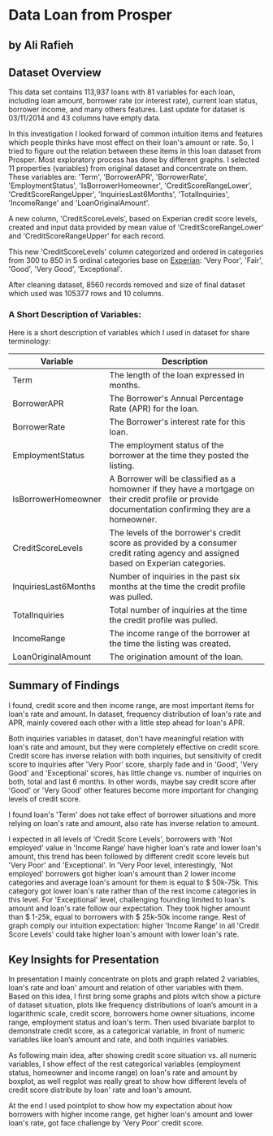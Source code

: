 # Data Loan from Prosper
## by Ali Rafieh


## Dataset Overview

This data set contains 113,937 loans with 81 variables for each loan, including loan amount, borrower rate (or interest rate), current loan status, borrower income, and many others features. Last update for dataset is 03/11/2014 and 43 columns have empty data.

In this investigation I looked forward of common intuition items and features which people thinks have most effect on their loan's amount or rate. So, I tried to figure out the relation between these items in this loan dataset from Prosper. Most exploratory process has done by different graphs. I selected 11 properties (variables) from original dataset and concentrate on them. These variables are: 'Term', 'BorrowerAPR', 'BorrowerRate', 'EmploymentStatus', 'IsBorrowerHomeowner', 'CreditScoreRangeLower', 'CreditScoreRangeUpper', 'InquiriesLast6Months', 'TotalInquiries', 'IncomeRange' and 'LoanOriginalAmount'.

A new column, 'CreditScoreLevels', based on Experian credit score levels, created and input data provided by mean value of 'CreditScoreRangeLower' and 'CreditScoreRangeUpper' for each record.

This new 'CreditScoreLevels' column categorized and ordered in categories from 300 to 850 in 5 ordinal categories base on [Experian](https://www.experian.com/blogs/ask-experian/credit-education/score-basics/what-is-a-good-credit-score/): 'Very Poor',  'Fair', 'Good', 'Very Good', 'Exceptional'.

After cleaning dataset, 8560 records removed and size of final dataset which used was 105377 rows and 10 columns.

### A Short Description of Variables:

Here is a short description of variables which I used in dataset for share terminology:

Variable | Description 
 -------------  | -------------
  Term  | The length of the loan expressed in months. 
  BorrowerAPR  | The Borrower's Annual Percentage Rate (APR) for the loan. 
  BorrowerRate  | The Borrower's interest rate for this loan. 
  EmploymentStatus  | The employment status of the borrower at the time they posted the listing. 
  IsBorrowerHomeowner  | A Borrower will be classified as a homowner if they have a mortgage on their credit profile or provide documentation confirming they are a homeowner. 
  CreditScoreLevels  | The levels of the borrower's credit score as provided by a consumer credit rating agency and assigned based on Experian categories. 
  InquiriesLast6Months  | Number of inquiries in the past six months at the time the credit profile was pulled. 
  TotalInquiries  | Total number of inquiries at the time the credit profile was pulled. 
  IncomeRange  | The income range of the borrower at the time the listing was created. 
  LoanOriginalAmount  | The origination amount of the loan. 

## Summary of Findings

I found, credit score and then income range, are most important items for loan's rate and amount. In dataset, frequency distribution of loan's rate and APR, mainly covered each other with a little step ahead for loan's APR. 

Both inquiries variables in dataset, don't have meaningful relation with loan's rate and amount, but they were completely effective on credit score. Credit score has inverse relation with both inquiries, but sensitivity of credit score to inquiries after 'Very Poor' score, sharply fade and in 'Good', 'Very Good' and 'Exceptional' scores, has little change vs. number of inquiries on both, total and last 6 months. In other words, maybe say credit score after 'Good' or 'Very Good' other features become more important for changing levels of credit score.

I found loan's 'Term' does not take effect of borrower situations and more relying on loan's rate and amount, also rate has inverse relation to amount.

I expected in all levels of ‘Credit Score Levels', borrowers with 'Not employed' value in 'Income Range' have higher loan's rate and lower loan's amount, this trend has been followed by different credit score levels but 'Very Poor' and 'Exceptional'.
In 'Very Poor level, interestingly, 'Not employed' borrowers got higher loan's amount than 2 lower income categories and average loan's amount for them is equal to $ 50k-75k. This category got lower loan's rate rather than of the rest income categories in this level.
For 'Exceptional' level, challenging founding limited to loan's amount and loan's rate follow our expectation. They took higher amount than $ 1-25k, equal to borrowers with $ 25k-50k income range. Rest of graph comply our intuition expectation: higher 'Income Range' in all 'Credit Score Levels' could take higher loan's amount with lower loan's rate.


## Key Insights for Presentation

In presentation I mainly concentrate on plots and graph related 2 variables, loan's rate and loan' amount and relation of other variables with them. Based on this idea, I first bring some graphs and plots witch show a picture of dataset situation, plots like frequency distributions of loan’s amount in a logarithmic scale, credit score, borrowers home owner situations, income range, employment status and loan's term. Then used bivariate barplot to demonstrate credit score, as a categorical variable, in front of numeric variables like loan’s amount and rate, and both inquiries variables.

As following main idea, after showing credit score situation vs. all numeric variables, I show effect of the rest categorical variables (employment status, homeowner and income range) on loan's rate and amount by boxplot, as well regplot was really great to show how different levels of credit score distribute by loan' rate and loan's amount.

At the end I used pointplot to show how my expectation about how borrowers with higher income range, get higher loan's amount and lower loan's rate, got face challenge by 'Very Poor' credit score.
